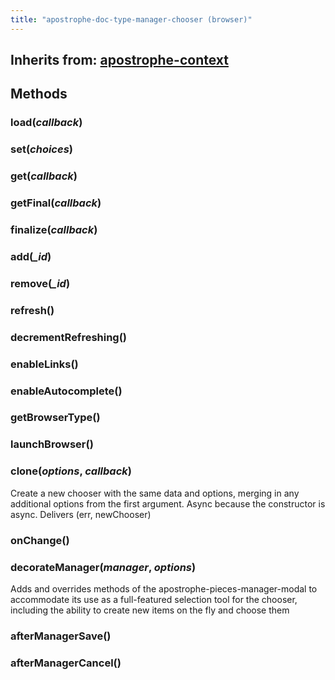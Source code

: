 ```yaml
---
title: "apostrophe-doc-type-manager-chooser (browser)"
---
```

## Inherits from: [apostrophe-context](../apostrophe-utils/browser-apostrophe-context.html)

## Methods
### load(*callback*)

### set(*choices*)

### get(*callback*)

### getFinal(*callback*)

### finalize(*callback*)

### add(*_id*)

### remove(*_id*)

### refresh()

### decrementRefreshing()

### enableLinks()

### enableAutocomplete()

### getBrowserType()

### launchBrowser()

### clone(*options*, *callback*)
Create a new chooser with the same data and options, merging in any
additional options from the first argument. Async because
the constructor is async. Delivers (err, newChooser)
### onChange()

### decorateManager(*manager*, *options*)
Adds and overrides methods of the apostrophe-pieces-manager-modal to
accommodate its use as a full-featured selection tool for the chooser,
including the ability to create new items on the fly and choose them
### afterManagerSave()

### afterManagerCancel()

